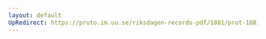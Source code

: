 ```yaml
---
layout: default
UpRedirect: https://pruto.im.uu.se/riksdagen-records-pdf/1881/prot-1881--ak--025/prot-1881--ak--025_005.pdf
---
```

